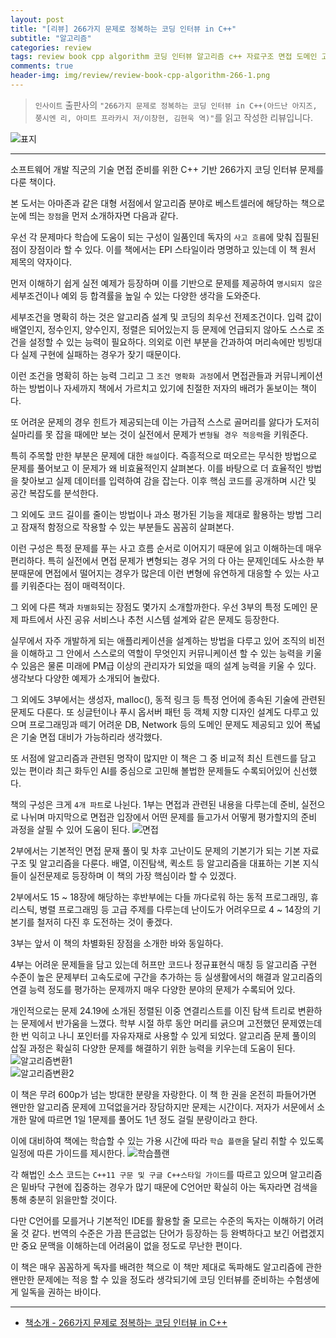 ```yaml
---  
layout: post  
title: "[리뷰] 266가지 문제로 정복하는 코딩 인터뷰 in C++"  
subtitle: "알고리즘"  
categories: review 
tags: review book cpp algorithm 코딩 인터뷰 알고리즘 c++ 자료구조 면접 도메인 고난이도        
comments: true  
header-img: img/review/review-book-cpp-algorithm-266-1.png
---  
```

  
> `인사이트` 출판사의 `"266가지 문제로 정복하는 코딩 인터뷰 in C++(아드난 아지즈, 쭝시엔 리, 아미트 프라카시 저/이창현, 김현욱 역)"`를 읽고 작성한 리뷰입니다.  

![표지](https://theorydb.github.io/assets/img/review/review-book-cpp-algorithm-266-1.png)  

---

소프트웨어 개발 직군의 기술 면접 준비를 위한 C++ 기반 266가지 코딩 인터뷰 문제를 다룬 책이다.

본 도서는 아마존과 같은 대형 서점에서 알고리즘 분야로 베스트셀러에 해당하는 책으로 눈에 띄는 `장점`을 먼저 소개하자면 다음과 같다. 

우선 각 문제마다 학습에 도움이 되는 구성이 일품인데 독자의 `사고 흐름`에 맞춰 집필된 점이 장점이라 할 수 있다. 이를 책에서는 EPI 스타일이라 명명하고 있는데 이 책 원서 제목의 약자이다.

먼저 이해하기 쉽게 실전 예제가 등장하며 이를 기반으로 문제를 제공하여 `명시되지 않은` 세부조건이나 예외 등 합격률을 높일 수 있는 다양한 생각을 도와준다. 

세부조건을 명확히 하는 것은 알고리즘 설계 및 코딩의 최우선 전제조건이다. 입력 값이 배열인지, 정수인지, 양수인지, 정렬은 되어있는지 등 문제에 언급되지 않아도 스스로 조건을 설정할 수 있는 능력이 필요하다. 의외로 이런 부분을 간과하여 머리속에만 빙빙대다 실제 구현에 실패하는 경우가 잦기 때문이다. 

이런 조건을 명확히 하는 능력 그리고 그 `조건 명확화 과정`에서 면접관들과 커뮤니케이션하는 방법이나 자세까지 책에서 가르치고 있기에 친절한 저자의 배려가 돋보이는 책이다. 

또 어려운 문제의 경우 힌트가 제공되는데 이는 가급적 스스로 골머리를 앓다가 도저히 실마리를 못 잡을 때에만 보는 것이 실전에서 문제가 `변형될 경우 적응력`을 키워준다.

특히 주목할 만한 부분은 문제에 대한 `해설`이다. 즉흥적으로 떠오르는 무식한 방법으로 문제를 풀어보고 이 문제가 왜 비효율적인지 살펴본다. 이를 바탕으로 더 효율적인 방법을 찾아보고 실제 데이터를 입력하여 감을 잡는다. 이후 핵심 코드를 공개하며 시간 및 공간 복잡도를 분석한다. 

그 외에도 코드 길이를 줄이는 방법이나 과소 평가된 기능을 제대로 활용하는 방법 그리고 잠재적 함정으로 작용할 수 있는 부분들도 꼼꼼히 살펴본다. 

이런 구성은 특정 문제를 푸는 사고 흐름 순서로 이어지기 때문에 읽고 이해하는데 매우 편리하다. 특히 실전에서 면접 문제가 변형되는 경우 거의 다 아는 문제인데도 사소한 부분때문에 면접에서 떨어지는 경우가 많은데 이런 변형에 유연하게 대응할 수 있는 사고를 키워준다는 점이 매력적이다.

그 외에 다른 책과 `차별화`되는 장점도 몇가지 소개할까한다. 우선 3부의 특정 도메인 문제 파트에서 사진 공유 서비스나 추천 시스템 설계와 같은 문제도 등장한다. 

실무에서 자주 개발하게 되는 애플리케이션을 설계하는 방법을 다루고 있어 조직의 비전을 이해하고 그 안에서 스스로의 역할이 무엇인지 커뮤니케이션 할 수 있는 능력을 키울 수 있음은 물론 미래에 PM급 이상의 관리자가 되었을 때의 설계 능력을 키울 수 있다. 생각보다 다양한 예제가 소개되어 놀랐다.

그 외에도 3부에서는 생성자, malloc(), 동적 링크 등 특정 언어에 종속된 기술에 관련된 문제도 다룬다. 또 싱글턴이나 푸시 옵서버 패턴 등 객체 지향 디자인 설계도 다루고 있으며 프로그래밍과 떼기 어려운 DB, Network 등의 도메인 문제도 제공되고 있어 폭넓은 기술 면접 대비가 가능하리라 생각했다.

또 서점에 알고리즘과 관련된 명작이 많지만 이 책은 그 중 비교적 최신 트렌드를 담고 있는 편이라 최근 화두인 AI를 중심으로 고민해 볼법한 문제들도 수록되어있어 신선했다.

책의 구성은 크게 `4개 파트`로 나뉜다. 1부는 면접과 관련된 내용을 다루는데 준비, 실전으로 나뉘며 마지막으로 면접관 입장에서 어떤 문제를 들고가서 어떻게 평가할지의 준비 과정을 살필 수 있어 도움이 된다. 
![면접](https://theorydb.github.io/assets/img/review/review-book-cpp-algorithm-266-2.png)  

2부에서는 기본적인 면접 문재 풀이 및 차후 고난이도 문제의 기본기가 되는 기본 자료구조 및 알고리즘을 다룬다. 배열, 이진탐색, 퀵소트 등 알고리즘을 대표하는 기본 지식들이 실전문제로 등장하며 이 책의 가장 핵심이라 할 수 있겠다. 

2부에서도 15 ~ 18장에 해당하는 후반부에는 다들 까다로워 하는 동적 프로그래밍, 휴리스틱, 병렬 프로그래밍 등 고급 주제를 다루는데 난이도가 어려우므로 4 ~ 14장의 기본기를 철저히 다진 후 도전하는 것이 좋겠다.

3부는 앞서 이 책의 차별화된 장점을 소개한 바와 동일하다.

4부는 어려운 문제들을 담고 있는데 허프만 코드나 정규표현식 매칭 등 알고리즘 구현 수준이 높은 문제부터 고속도로에 구간을 추가하는 등 실생활에서의 해결과 알고리즘의 연결 능력 정도를 평가하는 문제까지 매우 다양한 분야의 문제가 수록되어 있다.

개인적으로는 문제 24.19에 소개된 정렬된 이중 연결리스트를 이진 탐색 트리로 변환하는 문제에서 반가움을 느꼈다. 학부 시절 하루 동안 머리를 긁으며 고전했던 문제였는데 한 번 익히고 나니 포인터를 자유자재로 사용할 수 있게 되었다. 알고리즘 문제 풀이의 삽질 과정은 확실히 다양한 문제를 해결하기 위한 능력을 키우는데 도움이 된다. 
![알고리즘변환1](https://theorydb.github.io/assets/img/review/review-book-cpp-algorithm-266-5.png)  
![알고리즘변환2](https://theorydb.github.io/assets/img/review/review-book-cpp-algorithm-266-4.png)  

이 책은 무려 600p가 넘는 방대한 분량을 자랑한다. 이 책 한 권을 온전히 파들어가면 왠만한 알고리즘 문제에 끄덕없을거라 장담하지만 문제는 시간이다. 저자가 서문에서 소개한 말에 따르면 1일 1문제를 풀어도 1년 정도 걸릴 분량이라고 한다. 

이에 대비하여 책에는 학습할 수 있는 가용 시간에 따라 `학습 플랜`을 달리 취할 수 있도록 일정에 따른 가이드를 제시한다. 
![학습플랜](https://theorydb.github.io/assets/img/review/review-book-cpp-algorithm-266-3.png)  

각 해법인 소스 코드는 `C++11 구문 및 구글 C++스타일 가이드`를 따르고 있으며 알고리즘은 밑바닥 구현에 집중하는 경우가 많기 때문에 C언어만 확실히 아는 독자라면 검색을 통해 충분히 읽을만할 것이다. 

다만 C언어를 모를거나 기본적인 IDE를 활용할 줄 모르는 수준의 독자는 이해하기 어려울 것 같다. 번역의 수준은 가끔 뜬금없는 단어가 등장하는 등 완벽하다고 보긴 어렵겠지만 중요 문맥을 이해하는데 어려움이 없을 정도로 무난한 편이다.

이 책은 매우 꼼꼼하게 독자를 배려한 책으로 이 책만 제대로 독파해도 알고리즘에 관한 왠만한 문제에는 적응 할 수 있을 정도라 생각되기에 코딩 인터뷰를 준비하는 수험생에게 일독을 권하는 바이다.

---

* [책소개 - 266가지 문제로 정복하는 코딩 인터뷰 in C++](http://www.yes24.com/Product/Goods/103768603)


